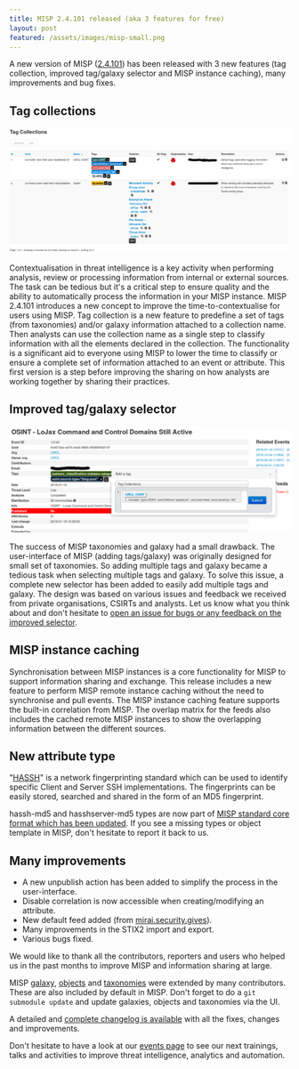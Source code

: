 ```yaml
---
title: MISP 2.4.101 released (aka 3 features for free)
layout: post
featured: /assets/images/misp-small.png
---
```


A new version of MISP ([2.4.101](https://github.com/MISP/MISP/tree/v2.4.100)) has been released with 3 new features (tag collection, improved tag/galaxy selector and MISP instance caching), many improvements and bug fixes.

## Tag collections

![](/assets/images/misp/blog/tag-collection-creation.png)

Contextualisation in threat intelligence is a key activity when performing analysis, review or processing information from internal or external sources. The task can be tedious but it's a critical step to ensure quality and the ability to automatically process the information in your MISP instance. MISP 2.4.101 introduces a new concept to improve the time-to-contextualise for users using MISP. Tag collection is a new feature to predefine a set of tags (from taxonomies) and/or galaxy information attached to a collection name. Then analysts can use the collection name as a single step to classify information with all the elements declared in the collection. The functionality is a significant aid to everyone using MISP to lower the time to classify or ensure a complete set of information attached to an event or attribute. This first version is a step before improving the sharing on how analysts are working together by sharing their practices.

## Improved tag/galaxy selector

![](/assets/images/misp/blog/tag-collection.png)

The success of MISP taxonomies and galaxy had a small drawback. The user-interface of MISP (adding tags/galaxy) was originally designed for small set of taxonomies. So adding multiple tags and galaxy became a tedious task when selecting multiple tags and galaxy. To solve this issue, a complete new selector has been added to easily add multiple tags and galaxy. The design was based on various issues and feedback we received from private organisations, CSIRTs and analysts. Let us know what you think about and don't hesitate to [open an issue for bugs or any feedback on the improved selector](https://github.com/MISP/MISP/issues).

## MISP instance caching

Synchronisation between MISP instances is a core functionality for MISP to support information sharing and exchange. This release includes a new feature to perform MISP remote instance caching without the need to synchronise and pull events. The MISP instance caching feature supports the built-in correlation from MISP. The overlap matrix for the feeds also includes the cached remote MISP instances to show the overlapping information between the different sources.

## New attribute type

"[HASSH](https://github.com/salesforce/hassh)" is a network fingerprinting standard which can be used to identify specific Client and Server SSH implementations.  The fingerprints can be easily stored, searched and shared in the form of an MD5 fingerprint.

hassh-md5 and hasshserver-md5 types are now part of [MISP standard core format which has been updated](https://tools.ietf.org/html/draft-dulaunoy-misp-core-format-06). If you see a missing types or object template in MISP, don't hesitate to report it back to us.

## Many improvements

- A new unpublish action has been added to simplify the process in the user-interface.
- Disable correlation is now accessible when creating/modifying an attribute.
- New default feed added (from [mirai.security.gives](https://mirai.security.gives)).
- Many improvements in the STIX2 import and export.
- Various bugs fixed.

We would like to thank all the contributors, reporters and users who helped us in the past months to improve MISP and information sharing at large.

MISP [galaxy](/galaxy.pdf), [objects](/objects.pdf) and [taxonomies](/taxonomies.pdf) were extended by many contributors. These are also included by default in MISP. Don't forget to do a `git submodule update` and update galaxies, objects and taxonomies via the UI.

A detailed and [complete changelog is available](http://www.misp-project.org/Changelog.txt) with all the fixes, changes and improvements.

Don't hesitate to have a look at our [events page](http://www.misp-project.org/events/) to see our next trainings, talks and activities to improve threat intelligence, analytics and automation.


